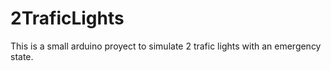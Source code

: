# 2TraficLights
This is a small arduino proyect to simulate 2 trafic lights with an emergency state.
